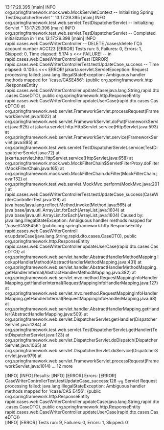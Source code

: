 13:17:29.395 [main] INFO org.springframework.mock.web.MockServletContext -- Initializing Spring TestDispatcherServlet ''
13:17:29.395 [main] INFO org.springframework.test.web.servlet.TestDispatcherServlet -- Initializing Servlet ''
13:17:29.396 [main] INFO org.springframework.test.web.servlet.TestDispatcherServlet -- Completed initialization in 1 ms
13:17:29.398 [main] INFO rapid.cases.web.CaseWriterController -- DELETE /cases/delete ΓÇô account number ACC123
[ERROR] Tests run: 5, Failures: 0, Errors: 1, Skipped: 0, Time elapsed: 5.174 s <<< FAILURE! -- in rapid.cases.web.CaseWriterControllerTest
[ERROR] rapid.cases.web.CaseWriterControllerTest.testUpdateCase_success -- Time elapsed: 0.106 s <<< ERROR!
jakarta.servlet.ServletException: Request processing failed: java.lang.IllegalStateException: Ambiguous handler methods mapped for '/case/CASE456': {public org.springframework.http
.ResponseEntity rapid.cases.web.CaseWriterController.updateCase(java.lang.String,rapid.dto.cases.CaseDTO), public org.springframework.http.ResponseEntity rapid.cases.web.CaseWriterController.updateUserCase(rapid.dto.cases.CaseDTO)}
        at org.springframework.web.servlet.FrameworkServlet.processRequest(FrameworkServlet.java:1022)
        at org.springframework.web.servlet.FrameworkServlet.doPut(FrameworkServlet.java:925)
        at jakarta.servlet.http.HttpServlet.service(HttpServlet.java:593)
        at org.springframework.web.servlet.FrameworkServlet.service(FrameworkServlet.java:885)
        at org.springframework.test.web.servlet.TestDispatcherServlet.service(TestDispatcherServlet.java:72)
        at jakarta.servlet.http.HttpServlet.service(HttpServlet.java:658)
        at org.springframework.mock.web.MockFilterChain$ServletFilterProxy.doFilter(MockFilterChain.java:165)
        at org.springframework.mock.web.MockFilterChain.doFilter(MockFilterChain.java:132)
        at org.springframework.test.web.servlet.MockMvc.perform(MockMvc.java:201)
        at rapid.cases.web.CaseWriterControllerTest.testUpdateCase_success(CaseWriterControllerTest.java:128)
        at java.base/java.lang.reflect.Method.invoke(Method.java:565)
        at java.base/java.util.ArrayList.forEach(ArrayList.java:1604)
        at java.base/java.util.ArrayList.forEach(ArrayList.java:1604)
Caused by: java.lang.IllegalStateException: Ambiguous handler methods mapped for '/case/CASE456': {public org.springframework.http.ResponseEntity rapid.cases.web.CaseWriterControll
er.updateCase(java.lang.String,rapid.dto.cases.CaseDTO), public org.springframework.http.ResponseEntity rapid.cases.web.CaseWriterController.updateUserCase(rapid.dto.cases.CaseDTO)}
        at org.springframework.web.servlet.handler.AbstractHandlerMethodMapping.lookupHandlerMethod(AbstractHandlerMethodMapping.java:431)
        at org.springframework.web.servlet.handler.AbstractHandlerMethodMapping.getHandlerInternal(AbstractHandlerMethodMapping.java:382)
        at org.springframework.web.servlet.mvc.method.RequestMappingInfoHandlerMapping.getHandlerInternal(RequestMappingInfoHandlerMapping.java:127)
        at org.springframework.web.servlet.mvc.method.RequestMappingInfoHandlerMapping.getHandlerInternal(RequestMappingInfoHandlerMapping.java:68)
        at org.springframework.web.servlet.handler.AbstractHandlerMapping.getHandler(AbstractHandlerMapping.java:509)
        at org.springframework.web.servlet.DispatcherServlet.getHandler(DispatcherServlet.java:1284)
        at org.springframework.test.web.servlet.TestDispatcherServlet.getHandler(TestDispatcherServlet.java:123)
        at org.springframework.web.servlet.DispatcherServlet.doDispatch(DispatcherServlet.java:1065)
        at org.springframework.web.servlet.DispatcherServlet.doService(DispatcherServlet.java:979)
        at org.springframework.web.servlet.FrameworkServlet.processRequest(FrameworkServlet.java:1014)
        ... 12 more

[INFO] 
[INFO] Results:
[INFO]
[ERROR] Errors: 
[ERROR]   CaseWriterControllerTest.testUpdateCase_success:128 ┬╗ Servlet Request processing failed: java.lang.IllegalStateException: Ambiguous handler methods mapped for '/case/CAS
E456': {public org.springframework.http.ResponseEntity rapid.cases.web.CaseWriterController.updateCase(java.lang.String,rapid.dto.cases.CaseDTO), public org.springframework.http.ResponseEntity rapid.cases.web.CaseWriterController.updateUserCase(rapid.dto.cases.CaseDTO)}                                                                                          
[INFO]
[ERROR] Tests run: 9, Failures: 0, Errors: 1, Skipped: 0
